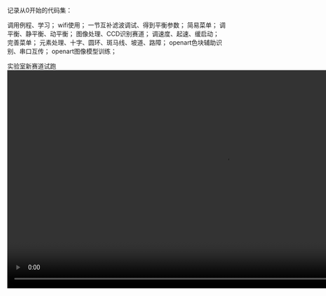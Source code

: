 记录从0开始的代码集：

调用例程、学习；
wifi使用；
一节互补滤波调试、得到平衡参数；
简易菜单；
调平衡、静平衡、动平衡；
图像处理、CCD识别赛道；
调速度、起速、缓启动；
完善菜单；
元素处理、十字、圆环、斑马线、坡道、路障；
openart色块辅助识别、串口互传；
openart图像模型训练；

实验室新赛道试跑
<video src="https://github.com/kk-kk-99/smart_car/blob/main/%E6%96%B0%E8%B5%9B%E9%81%93.mp4" controls width="1000"></video>
